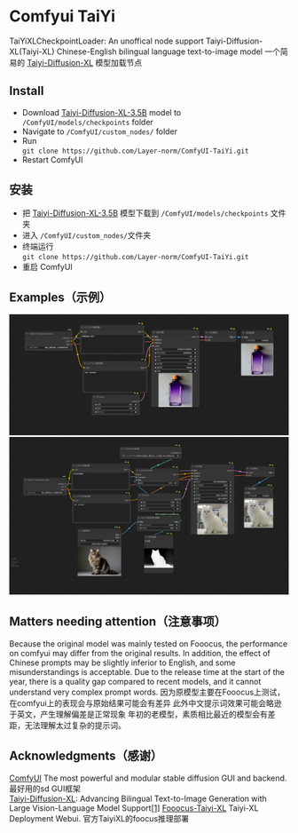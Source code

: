 # Comfyui TaiYi
TaiYiXLCheckpointLoader: An unoffical node support Taiyi-Diffusion-XL(Taiyi-XL) Chinese-English bilingual language text-to-image model
一个简易的 [Taiyi-Diffusion-XL](https://huggingface.co/IDEA-CCNL/Taiyi-Stable-Diffusion-XL-3.5B) 模型加载节点

## Install
- Download [Taiyi-Diffusion-XL-3.5B](https://huggingface.co/IDEA-CCNL/Taiyi-Stable-Diffusion-XL-3.5B/resolve/main/taiyi_diffusion_xl.safetensors) model to `/ComfyUI/models/checkpoints` folder
- Navigate to `/ComfyUI/custom_nodes/` folder 
- Run \
`git clone https://github.com/Layer-norm/ComfyUI-TaiYi.git` 
- Restart ComfyUI

## 安装
- 把 [Taiyi-Diffusion-XL-3.5B](https://huggingface.co/IDEA-CCNL/Taiyi-Stable-Diffusion-XL-3.5B/resolve/main/taiyi_diffusion_xl.safetensors) 模型下载到 `/ComfyUI/models/checkpoints` 文件夹
- 进入 `/ComfyUI/custom_nodes/`文件夹
- 终端运行 \
 `git clone https://github.com/Layer-norm/ComfyUI-TaiYi.git`
- 重启 ComfyUI

## Examples（示例）
<p align="center">
    <img src="example\purplebottle.png" width="800">
    <img src="example\whitecat.png" width="800">
</p>

## Matters needing attention（注意事项）
Because the original model was mainly tested on Fooocus, the performance on comfyui may differ from the original results.
In addition, the effect of Chinese prompts may be slightly inferior to English, and some misunderstandings is acceptable.
Due to the release time at the start of the year, there is a quality gap compared to recent models, and it cannot understand very complex prompt words.
因为原模型主要在Fooocus上测试，在comfyui上的表现会与原始结果可能会有差异
此外中文提示词效果可能会略逊于英文，产生理解偏差是正常现象
年初的老模型，素质相比最近的模型会有差距，无法理解太过复杂的提示词。

## Acknowledgments（感谢）
[ComfyUI](https://github.com/comfyanonymous/ComfyUI.git) The most powerful and modular stable diffusion GUI and backend. 最好用的sd GUI框架 \
[Taiyi-Diffusion-XL](https://huggingface.co/IDEA-CCNL/Taiyi-Stable-Diffusion-XL-3.5B): Advancing Bilingual Text-to-Image Generation with Large Vision-Language Model Support[[1]](https://arxiv.org/abs/2401.14688)
[Fooocus-Taiyi-XL](https://github.com/IDEA-CCNL/Fooocus-Taiyi-XL.git) Taiyi-XL Deployment Webui. 官方TaiyiXL的foocus推理部署
